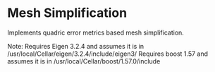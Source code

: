 # Mesh Simplification 
Implements quadric error metrics based mesh simplification.

Note: Requires Eigen 3.2.4 and assumes it is in /usr/local/Cellar/eigen/3.2.4/include/eigen3/
      Requires boost 1.57 and assumes it is in /usr/local/Cellar/boost/1.57.0/include
